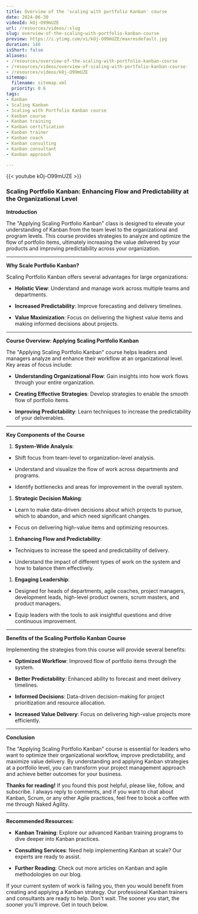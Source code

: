 ```yaml
---
title: Overview of the 'scaling with portfolio Kanban' course
date: 2024-06-30
videoId: kOj-O99mUZE
url: /resources/videos/:slug
slug: overview-of-the-scaling-with-portfolio-kanban-course
preview: https://i.ytimg.com/vi/kOj-O99mUZE/maxresdefault.jpg
duration: 146
isShort: false
aliases:
- /resources/overview-of-the-scaling-with-portfolio-kanban-course
- /resources/videos/overview-of-scaling-with-portfolio-kanban-course-
- /resources/videos/kOj-O99mUZE
sitemap:
  filename: sitemap.xml
  priority: 0.6
tags:
- Kanban
- Scaling Kanban
- Scaling with Portfolio Kanban course
- Kanban course
- Kanban training
- Kanban certification
- Kanban trainer
- Kanban coach
- Kanban consulting
- Kanban consultant
- Kanban approach

---
```

{{< youtube kOj-O99mUZE >}}

### Scaling Portfolio Kanban: Enhancing Flow and Predictability at the Organizational Level

**Introduction**

The "Applying Scaling Portfolio Kanban" class is designed to elevate your understanding of Kanban from the team level to the organizational and program levels. This course provides strategies to analyze and optimize the flow of portfolio items, ultimately increasing the value delivered by your products and improving predictability across your organization.



* * *

**Why Scale Portfolio Kanban?**

Scaling Portfolio Kanban offers several advantages for large organizations:

- **Holistic View**: Understand and manage work across multiple teams and departments.

- **Increased Predictability**: Improve forecasting and delivery timelines.

- **Value Maximization**: Focus on delivering the highest value items and making informed decisions about projects.

* * *

**Course Overview: Applying Scaling Portfolio Kanban**

The "Applying Scaling Portfolio Kanban" course helps leaders and managers analyze and enhance their workflow at an organizational level. Key areas of focus include:

- **Understanding Organizational Flow**: Gain insights into how work flows through your entire organization.

- **Creating Effective Strategies**: Develop strategies to enable the smooth flow of portfolio items.

- **Improving Predictability**: Learn techniques to increase the predictability of your deliverables.

* * *

**Key Components of the Course**

1. **System-Wide Analysis**:

- Shift focus from team-level to organization-level analysis.

- Understand and visualize the flow of work across departments and programs.

- Identify bottlenecks and areas for improvement in the overall system.

1. **Strategic Decision Making**:

- Learn to make data-driven decisions about which projects to pursue, which to abandon, and which need significant changes.

- Focus on delivering high-value items and optimizing resources.

1. **Enhancing Flow and Predictability**:

- Techniques to increase the speed and predictability of delivery.

- Understand the impact of different types of work on the system and how to balance them effectively.

1. **Engaging Leadership**:

- Designed for heads of departments, agile coaches, project managers, development leads, high-level product owners, scrum masters, and product managers.

- Equip leaders with the tools to ask insightful questions and drive continuous improvement.

* * *

**Benefits of the Scaling Portfolio Kanban Course**

Implementing the strategies from this course will provide several benefits:

- **Optimized Workflow**: Improved flow of portfolio items through the system.

- **Better Predictability**: Enhanced ability to forecast and meet delivery timelines.

- **Informed Decisions**: Data-driven decision-making for project prioritization and resource allocation.

- **Increased Value Delivery**: Focus on delivering high-value projects more efficiently.

* * *

**Conclusion**

The "Applying Scaling Portfolio Kanban" course is essential for leaders who want to optimize their organizational workflow, improve predictability, and maximize value delivery. By understanding and applying Kanban strategies at a portfolio level, you can transform your project management approach and achieve better outcomes for your business.

**Thanks for reading!** If you found this post helpful, please like, follow, and subscribe. I always reply to comments, and if you want to chat about Kanban, Scrum, or any other Agile practices, feel free to book a coffee with me through Naked Agility.

* * *

**Recommended Resources:**

- **Kanban Training**: Explore our advanced Kanban training programs to dive deeper into Kanban practices.

- **Consulting Services**: Need help implementing Kanban at scale? Our experts are ready to assist.

- **Further Reading**: Check out more articles on Kanban and agile methodologies on our blog.

If your current system of work is failing you, then you would benefit from creating and applying a Kanban strategy. Our professional Kanban trainers and consultants are ready to help. Don't wait. The sooner you start, the sooner you'll improve. Get in touch below.




